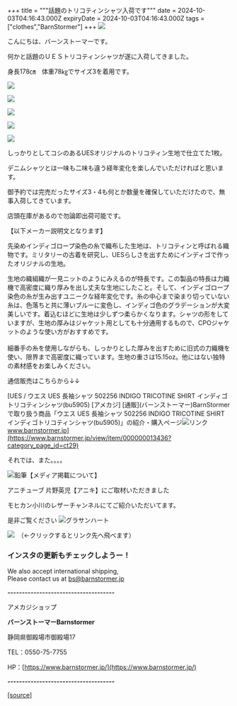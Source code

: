 +++
title = """話題のトリコティンシャツ入荷です"""
date = 2024-10-03T04:16:43.000Z
expiryDate = 2024-10-03T04:16:43.000Z
tags = ["clothes","BarnStormer"]
+++
[![](https://stat.ameba.jp/user_images/20231023/16/barnstormer-go/b2/03/p/o0420015015354743273.png)](https://ameblo.jp/barnstormer-go/entry-12825670498.html)

こんにちは、バーンストーマーです。

何かと話題のＵＥＳトリコティンシャツが遂に入荷してきました。

身長178㎝　体重78㎏でサイズ3を着用です。

[![](https://stat.ameba.jp/user_images/20241003/13/barnstormer-go/e1/e6/j/o0466070015493555243.jpg)](https://stat.ameba.jp/user_images/20241003/13/barnstormer-go/e1/e6/j/o0466070015493555243.jpg)

[![](https://stat.ameba.jp/user_images/20241003/13/barnstormer-go/e0/0d/j/o0466070015493555246.jpg)](https://stat.ameba.jp/user_images/20241003/13/barnstormer-go/e0/0d/j/o0466070015493555246.jpg)

[![](https://stat.ameba.jp/user_images/20241003/13/barnstormer-go/b6/8f/j/o0466070015493555248.jpg)](https://stat.ameba.jp/user_images/20241003/13/barnstormer-go/b6/8f/j/o0466070015493555248.jpg)

[![](https://stat.ameba.jp/user_images/20241003/13/barnstormer-go/3d/54/j/o0465069815493555251.jpg)](https://stat.ameba.jp/user_images/20241003/13/barnstormer-go/3d/54/j/o0465069815493555251.jpg)

[![](https://stat.ameba.jp/user_images/20241003/13/barnstormer-go/2c/ce/j/o0464069615493555253.jpg)](https://stat.ameba.jp/user_images/20241003/13/barnstormer-go/2c/ce/j/o0464069615493555253.jpg)

しっかりとしてコシのあるUESオリジナルのトリコティン生地で仕立てた1枚。

デニムシャツとは一味も二味も違う経年変化を楽しんでいただければと思います。

御予約では完売だったサイズ3・4も何とか数量を確保していただけたので、無事入荷してきています。

店頭在庫があるので勿論即出荷可能です。

【以下メーカー説明文となります】

先染めインディゴロープ染色の糸で織布した生地は、トリコティンと呼ばれる織物です。ミリタリーの古着を研究し、UESらしさを出すためにインディゴで作ったオリジナルの生地。  
  
生地の織組織が一見ニットのようにみえるのが特長です。この製品の特長は力織機で高密度に織り厚みを出し丈夫な生地にしたこと。そして、インディゴロープ染色の糸が生み出すユニークな経年変化です。糸の中心まで染まり切っていない糸は、色落ちと共に薄いブルーに変色し、インディゴ色のグラデーションが大変美しいです。着込むほどに生地は少しずつ柔らかくなります。シャツの形をしていますが、生地の厚みはジャケット用としても十分通用するもので、CPOジャケットのような使い方がおすすめです。  
   
細番手の糸を使用しながらも、しっかりとした厚みを出すために旧式の力織機を使い、限界まで高密度に織っています。生地の重さは15.15oz。他にはない独特の素材感をお楽しみください。

通信販売はこちらから↓↓

[UES / ウエス UES 長袖シャツ 502256 INDIGO TRICOTINE SHIRT インディゴトリコティンシャツ(bu5905) \[アメカジ\] \[通販\](バーンストーマー)BarnStormer で取り扱う商品「ウエス UES 長袖シャツ 502256 INDIGO TRICOTINE SHIRT インディゴトリコティンシャツ(bu5905)」の紹介・購入ページ![リンク](https://c.stat100.ameba.jp/ameblo/symbols/v3.20.0/svg/gray/editor_link.svg)www.barnstormer.jp](https://www.barnstormer.jp/view/item/000000013436?category_page_id=ct29)

それでは、また。。。。

![鉛筆](https://stat100.ameba.jp/blog/ucs/img/char/char3/519.png)【メディア掲載について】

アニチューブ 片野英児【アニキ】にご取材いただきました

モヒカン小川のレザーチャンネルにてご紹介いただいてます。

是非ご覧ください ![グラサンハート](https://stat100.ameba.jp/blog/ucs/img/char/char3/148.png)

[![](https://stat.ameba.jp/user_images/20230412/16/barnstormer-go/6a/23/p/o0108010815269242493.png)](https://www.instagram.com/barnstormer_daily/)　（←クリックするとリンク先へ飛べます）

### インスタの更新もチェックしようー！

We also accept international shipping,  
Please contact us at bs@barnstormer.jp

**\-------------------------------------**

アメカジショップ

**バーンストーマーBarnstormer**

静岡県御殿場市御殿場17

TEL：0550-75-7755

HP：[https://www.barnstormer.jp/](https://www.barnstormer.jp/)

**\-------------------------------------**

[[source]](https://ameblo.jp/barnstormer-go/entry-12869857020.html)
